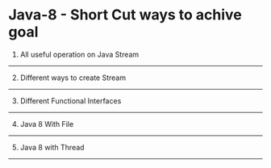 # Java-8 - Short Cut ways to achive goal

1)	All useful operation on Java Stream
------------------------------------
2)	Different ways to create Stream
------------------------------------
3)	Different Functional Interfaces 
------------------------------------
4)	Java 8 With File 
------------------------------------
5)	Java 8 with Thread
------------------------------------
